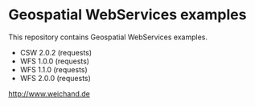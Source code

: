 Geospatial WebServices examples
===============================
This repository contains Geospatial WebServices examples.

- CSW 2.0.2 (requests)
- WFS 1.0.0 (requests)
- WFS 1.1.0 (requests)
- WFS 2.0.0 (requests)

http://www.weichand.de